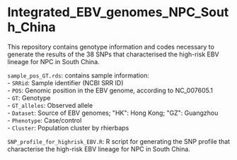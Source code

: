 # Integrated_EBV_genomes_NPC_South_China
This repository contains genotype information and codes necessary to generate the results of the 38 SNPs that characterised the high-risk EBV lineage for NPC in South China.

`sample_pos_GT.rds`: contains sample information:  
	- `SRRid`: Sample identifier (NCBI SRR ID)  
	- `POS`: Genomic position in the EBV genome, according to NC_007605.1  
	- `GT`: Genotype  
	- `GT_alleles`: Observed allele  
	- `Dataset`: Source of EBV genomes; "HK": Hong Kong; "GZ": Guangzhou  
	- `Phenotype`: Case/control  
	- `Cluster`: Population cluster by rhierbaps

`SNP_profile_for_highrisk_EBV.R`: R script for generating the SNP profile that characterise the high-risk EBV lineage for NPC in South China.

